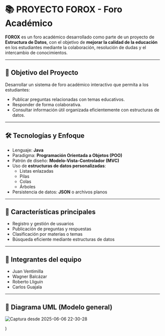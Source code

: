 
# 📚 PROYECTO FOROX - Foro Académico

**FOROX** es un foro académico desarrollado como parte de un proyecto de **Estructura de Datos**, con el objetivo de **mejorar la calidad de la educación** en los estudiantes mediante la colaboración, resolución de dudas y el intercambio de conocimientos.

---

## 🎯 Objetivo del Proyecto

Desarrollar un sistema de foro académico interactivo que permita a los estudiantes:

- Publicar preguntas relacionadas con temas educativos.
- Responder de forma colaborativa.
- Consultar información útil organizada eficientemente con estructuras de datos.

---

## 🛠️ Tecnologías y Enfoque

- Lenguaje: **Java**
- Paradigma: **Programación Orientada a Objetos (POO)**
- Patrón de diseño: **Modelo-Vista-Controlador (MVC)**
- Uso de **estructuras de datos personalizadas**:
  - Listas enlazadas
  - Pilas
  - Colas
  - Árboles
- Persistencia de datos: **JSON** o archivos planos

---

## 📌 Características principales

- Registro y gestión de usuarios
- Publicación de preguntas y respuestas
- Clasificación por materias o temas
- Búsqueda eficiente mediante estructuras de datos

---

## 👥 Integrantes del equipo

- Juan Ventimilla  
- Wagner Balcázar  
- Roberto Lliguín  
- Carlos Guajala  

---

## 📐 Diagrama UML (Modelo general)

![Captura desde 2025-06-06 22-30-28](https://github.com/user-attachments/assets/ddf9b75a-bed9-4560-9a57-2e3220511fb7)

)

